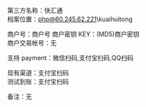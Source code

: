 ﻿第三方名称：快汇通  
档案位置：php@60.245.62.221\kuaihuitong  
  
商户号：商户号 
商户密钥 KEY：(MD5)商户密钥  
商户交易帐号：无  
  
支持 payment：微信扫码,支付宝扫码,QQ扫码  
  
现有渠道：支付宝扫码  
测试到账：支付宝扫码  
  
备注：无  

